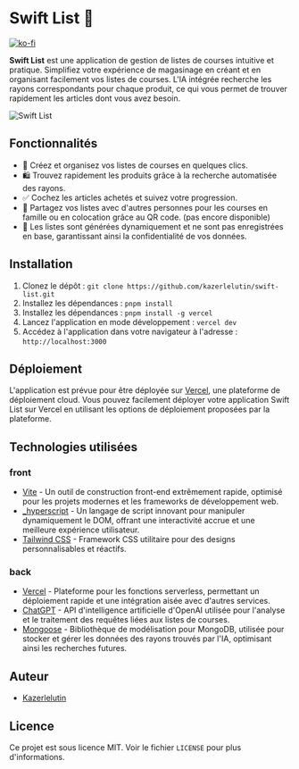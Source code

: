 # Swift List 🛒

[![ko-fi](https://ko-fi.com/img/githubbutton_sm.svg)](https://ko-fi.com/V7V46KBQ9)

**Swift List** est une application de gestion de listes de courses intuitive et pratique. Simplifiez votre expérience de magasinage en créant et en organisant facilement vos listes de courses. L'IA intégrée recherche les rayons correspondants pour chaque produit, ce qui vous permet de trouver rapidement les articles dont vous avez besoin.

![Swift List](https://www.swiftlist.ovh/logo.svg)

## Fonctionnalités

- 📝 Créez et organisez vos listes de courses en quelques clics.
- 🛍️ Trouvez rapidement les produits grâce à la recherche automatisée des rayons.
- ✅ Cochez les articles achetés et suivez votre progression.
- 🔗 Partagez vos listes avec d'autres personnes pour les courses en famille ou en colocation grâce au QR code. (pas encore disponible)
- 🔄 Les listes sont générées dynamiquement et ne sont pas enregistrées en base, garantissant ainsi la confidentialité de vos données.

## Installation

1. Clonez le dépôt : `git clone https://github.com/kazerlelutin/swift-list.git`
2. Installez les dépendances : `pnpm install`
3. Installez les dépendances : `pnpm install -g vercel`
4. Lancez l'application en mode développement : `vercel dev`
5. Accédez à l'application dans votre navigateur à l'adresse : `http://localhost:3000`

## Déploiement

L'application est prévue pour être déployée sur [Vercel](https://vercel.com), une plateforme de déploiement cloud. Vous pouvez facilement déployer votre application Swift List sur Vercel en utilisant les options de déploiement proposées par la plateforme.

## Technologies utilisées

### front

- [Vite](https://vitejs.dev/) - Un outil de construction front-end extrêmement rapide, optimisé pour les projets modernes et les frameworks de développement web.
- [\_hyperscript](https://hyperscript.org/) - Un langage de script innovant pour manipuler dynamiquement le DOM, offrant une interactivité accrue et une meilleure expérience utilisateur.
- [Tailwind CSS](https://tailwindcss.com) - Framework CSS utilitaire pour des designs personnalisables et réactifs.

### back

- [Vercel](https://vercel.com/docs/functions/serverless-functions) - Plateforme pour les fonctions serverless, permettant un déploiement rapide et une intégration aisée avec d'autres services.
- [ChatGPT](https://openai.com/) - API d'intelligence artificielle d'OpenAI utilisée pour l'analyse et le traitement des requêtes liées aux listes de courses.
- [Mongoose](https://mongoosejs.com/) - Bibliothèque de modélisation pour MongoDB, utilisée pour stocker et gérer les données des rayons trouvés par l'IA, optimisant ainsi les recherches futures.

## Auteur

- [Kazerlelutin](https://ko-fi.com/kazerlelutin)

## Licence

Ce projet est sous licence MIT. Voir le fichier `LICENSE` pour plus d'informations.
